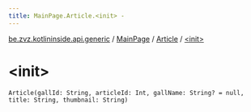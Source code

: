 ```yaml
---
title: MainPage.Article.<init> - 
---
```


[be.zvz.kotlininside.api.generic](../../index.html) / [MainPage](../index.html) / [Article](index.html) / [&lt;init&gt;](./-init-.html)

# &lt;init&gt;

`Article(gallId: String, articleId: Int, gallName: String? = null, title: String, thumbnail: String)`